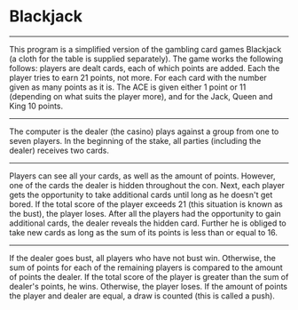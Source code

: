 # Blackjack
***
This program is a simplified version of the gambling card games Blackjack (a cloth for the table is supplied separately). The game works the following follows: players are dealt cards, each of which points are added. Each the player tries to earn 21 points, not more. For each card with the number given as many points as it is. The ACE is given either 1 point or 11 (depending on what suits the player more), and for the Jack, Queen and King 10 points.
***
The computer is the dealer (the casino) plays against a group from one to seven players. In the beginning of the stake, all parties (including the dealer) receives two cards.
***
Players can see all your cards, as well as the amount of points. However, one of the cards the dealer is hidden throughout the con.
Next, each player gets the opportunity to take additional cards until long as he doesn't get bored. If the total score of the player exceeds 21 (this situation is known as the bust), the player loses. After all the players had the opportunity
to gain additional cards, the dealer reveals the hidden card. Further he is obliged to take new cards as long as the sum of its points is less than or equal to 16.
***
If the dealer goes bust, all players who have not bust win. Otherwise, the sum of points for each of the remaining players is compared to the amount of points the dealer. If the total score of the player is greater than the sum of dealer's points, he wins. Otherwise, the player loses. If the amount of points the player and dealer are equal, a draw is counted (this is called a push).
